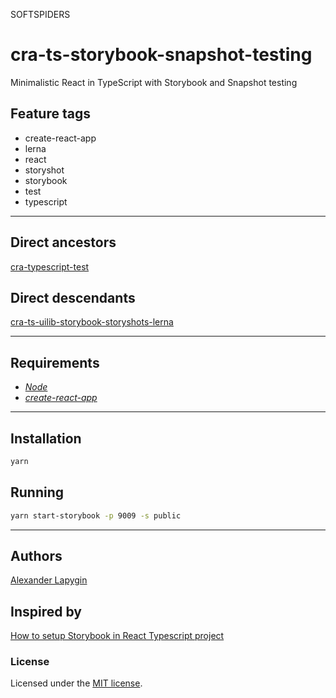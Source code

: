 SOFTSPIDERS
# cra-ts-storybook-snapshot-testing

Minimalistic React in TypeScript with Storybook and Snapshot testing

## Feature tags

- create-react-app
- lerna
- react
- storyshot
- storybook
- test
- typescript

---

## Direct ancestors

[cra-typescript-test](https://github.com/softspiders/cra-typescript-test)

## Direct descendants

[cra-ts-uilib-storybook-storyshots-lerna](https://github.com/softspiders/cra-ts-uilib-storybook-storyshots-lerna)

---

## Requirements

* [*Node*](https://nodejs.org/en/download/package-manager/)
* [*create-react-app*](https://facebook.github.io/create-react-app/)

---

## Installation

```sh
yarn
```

## Running

```sh
yarn start-storybook -p 9009 -s public
```

---

## Authors

[Alexander Lapygin](https://github.com/AlexanderLapygin)

## Inspired by

[How to setup Storybook in React Typescript project](https://medium.com/@pongsatt/how-to-setup-storybook-in-react-typescript-project-ad2516515919)

### License

Licensed under the [MIT license](./LICENSE). 


